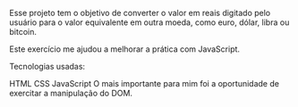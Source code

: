  Esse projeto tem o objetivo de converter o valor em reais digitado pelo usuário para o valor equivalente em outra moeda, como euro, dólar, libra ou bitcoin.

Este exercício me ajudou a melhorar a prática com JavaScript.

Tecnologias usadas:

HTML
CSS
JavaScript
O mais importante para mim foi a oportunidade de exercitar a manipulação do DOM.
